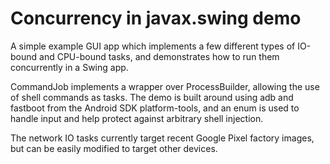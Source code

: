 # Concurrency in javax.swing demo

A simple example GUI app which implements a few different types of IO-bound
and CPU-bound tasks, and demonstrates how to run them concurrently in a Swing app.

CommandJob implements a wrapper over ProcessBuilder, allowing the use of shell
commands as tasks. The demo is built around using adb and fastboot from the Android
SDK platform-tools, and an enum is used to handle input and help protect against
arbitrary shell injection.

The network IO tasks currently target recent Google Pixel factory images, but can 
be easily modified to target other devices.
